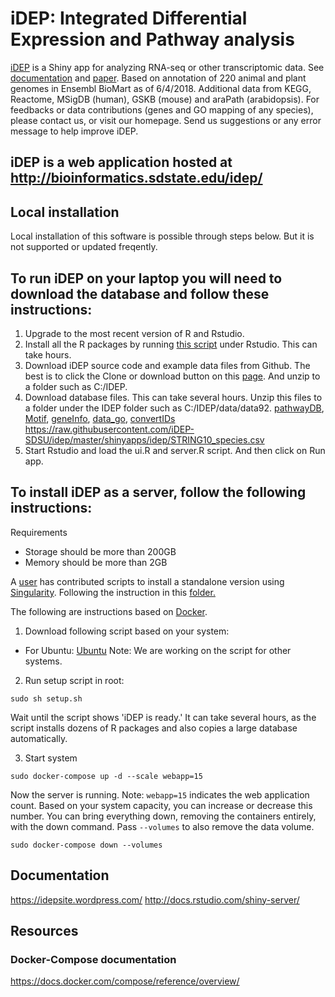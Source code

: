 # iDEP: Integrated Differential Expression and Pathway analysis


[iDEP](http://ge-lab.org/idep/) is a Shiny app for analyzing RNA-seq or other transcriptomic data. See [documentation](https://idepsite.wordpress.com/) and [paper](https://bmcbioinformatics.biomedcentral.com/articles/10.1186/s12859-018-2486-6). Based on annotation of 220 animal and plant genomes in Ensembl BioMart as of 6/4/2018. Additional data from KEGG, Reactome, MSigDB (human), GSKB (mouse) and araPath (arabidopsis). For feedbacks or data contributions (genes and GO mapping of any species), please contact us, or visit our homepage. Send us suggestions or any error message to help improve iDEP.

## iDEP is a web application hosted at http://bioinformatics.sdstate.edu/idep/ 

## Local installation
Local installation of this software is possible through steps below. But it is not supported or updated freqently. 

## To run iDEP on your laptop you will need to download the database and follow these instructions:

1. Upgrade to the most recent version of R and Rstudio.
2. Install all the R packages by running [this script](https://github.com/iDEP-SDSU/idep/blob/master/classes/librarySetup.R) under Rstudio. This can take hours.
3. Download iDEP source code and example data files from Github. The best is to click the Clone or download button on this [page](https://github.com/iDEP-SDSU/idep). And unzip to a folder such as C:/IDEP.
4. Download database files. This can take several hours. Unzip this files to a folder under the IDEP folder such as C:/IDEP/data/data92. 
[pathwayDB](https://sdsu.box.com/shared/static/c24f792ojoikpzu0lkpng8uuf9ychwm7.gz), 
[Motif](https://sdsu.box.com/shared/static/9v1ao6mwhduvrcx793j3answph9gqnkt.gz), 
[geneInfo](https://sdsu.box.com/shared/static/mns0k1uvwtfnsohoc89b984ih36nmnz9.gz), 
[data_go](https://sdsu.box.com/shared/static/qwpdh36vcisgy1hcmadck8i8ezhvr2fh.gz), 
[convertIDs](https://sdsu.box.com/shared/static/sorewt7w6iypmhg2k2xhyi8myeit156o.gz)
https://raw.githubusercontent.com/iDEP-SDSU/idep/master/shinyapps/idep/STRING10_species.csv
5. Start Rstudio and load the ui.R and server.R script. And then click on Run app. 

## To install iDEP as a server, follow the following instructions:

Requirements
+ Storage should be more than 200GB
+ Memory should be more than 2GB

A [user](https://github.com/wresch) has contributed scripts to install a standalone version using [Singularity](https://www.sylabs.io/). Following the instruction in this [folder.](https://github.com/iDEP-SDSU/idep/tree/master/singularity_standalone)  

The following are instructions based on [Docker](https://www.docker.com/).
1. Download following script based on your system:
+ For Ubuntu: [Ubuntu](https://raw.githubusercontent.com/iDEP-SDSU/idep/master/docs/SetupScripts/ubuntu/setup.sh)
Note: We are working on the script for other systems.

2. Run setup script in root:
```
sudo sh setup.sh
```
Wait until the script shows 'iDEP is ready.' It can take several hours, as the script installs dozens of R packages and also copies a large database automatically.

3. Start system
```
sudo docker-compose up -d --scale webapp=15 
```
Now the server is running. 
Note: `webapp=15` indicates the web application count. Based on your system capacity, you can increase or decrease this number.
You can bring everything down, removing the containers entirely, with the down command. Pass `--volumes` to also remove the data volume.
```
sudo docker-compose down --volumes
```


## Documentation
https://idepsite.wordpress.com/
http://docs.rstudio.com/shiny-server/


## Resources
### Docker-Compose documentation
https://docs.docker.com/compose/reference/overview/
